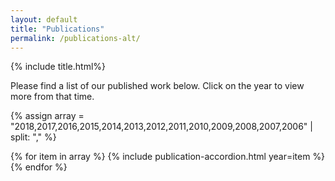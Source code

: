 ```yaml
---
layout: default
title: "Publications"
permalink: /publications-alt/
---
```


{% include title.html%}

<p>Please find a list of our published work below. Click on the year to view more from that time.</p>



<div id="accordion">
  {% assign array = "2018,2017,2016,2015,2014,2013,2012,2011,2010,2009,2008,2007,2006" | split: "," %}

  {% for item in array %}
    {% include publication-accordion.html year=item %}
  {% endfor %}
</div>

